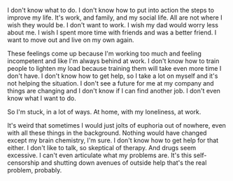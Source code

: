I don't know what to do. I don't know how to put into action the steps to improve my life. It's work, and family, and my social life. All are not where I wish they would be. I don't want to work. I wish my dad would worry less about me. I wish I spent more time with friends and was a better friend. I want to move out and live on my own again.

These feelings come up because I'm working too much and feeling incompetent and like I'm always behind at work. I don't know how to train people to lighten my load because training them will take even more time I don't have. I don't know how to get help, so I take a lot on myself and it's not helping the situation. I don't see a future for me at my company and things are changing and I don't know if I can find another job. I don't even know what I want to do.

So I'm stuck, in a lot of ways. At home, with my loneliness, at work.

It's weird that sometimes I would just jolts of euphoria out of nowhere, even with all these things in the background. Nothing would have changed except my brain chemistry, I'm sure. I don't know how to get help for that either. I don't like to talk, so skeptical of therapy. And drugs seem excessive. I can't even articulate what my problems are. It's this self-censorship and shutting down avenues of outside help that's the real problem, probably.
